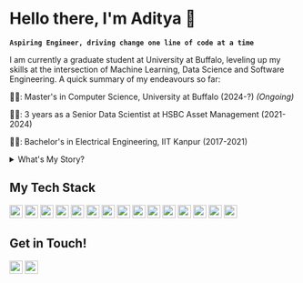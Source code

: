 # Hello there, I'm Aditya 👋

**`Aspiring Engineer, driving change one line of code at a time`**

I am currently a graduate student at University at Buffalo, leveling up my skills at the intersection of Machine Learning, Data Science and Software Engineering.
A quick summary of my endeavours so far:

👨‍🎓: Master's in Computer Science, University at Buffalo (2024-?) *(Ongoing)*

🧑‍💻: 3 years as a Senior Data Scientist at HSBC Asset Management (2021-2024)

👨‍🎓: Bachelor's in Electrical Engineering, IIT Kanpur (2017-2021)

<details>
  <summary> What's My Story? </summary>
At the tender age of 8, I was handed a PC by my parents. This has been widely regarded as a questionable decision, sparking endless nights of coding and debugging. <TBC>
</details>



## My Tech Stack
<img height='23' src='https://ziadoua.github.io/m3-Markdown-Badges/badges/Python/python1.svg'> <img height='23' src='https://ziadoua.github.io/m3-Markdown-Badges/badges/C++/c++1.svg'>
<img height='23' src='https://ziadoua.github.io/m3-Markdown-Badges/badges/C/c3.svg'> <img height='23' src='https://ziadoua.github.io/m3-Markdown-Badges/badges/PyTorch/pytorch1.svg'> <img height='23' src='https://ziadoua.github.io/m3-Markdown-Badges/badges/TensorFlow/tensorflow2.svg'> <img height='23' src='https://ziadoua.github.io/m3-Markdown-Badges/badges/Docker/docker1.svg'> <img height='23' src='https://ziadoua.github.io/m3-Markdown-Badges/badges/Javascript/javascript1.svg'> <img height='23' src='https://img.shields.io/badge/Streamlit-%23FE4B4B.svg?style=for-the-badge&logo=streamlit&logoColor=white'> <img height='23' src='https://img.shields.io/badge/Google_Cloud-4285F4?style=for-the-badge&logo=google-cloud&logoColor=white'> <img height='23' src='https://img.shields.io/badge/mysql-4479A1.svg?style=for-the-badge&logo=mysql&logoColor=white'> <img height='23' src='https://img.shields.io/badge/Apache_Spark-FFFFFF?style=for-the-badge&logo=apachespark&logoColor=#E35A16'> <img height='23' src='https://img.shields.io/badge/Tableau-E97627?style=for-the-badge&logo=Tableau&logoColor=white'> <img height='23' src='https://img.shields.io/badge/flask-%23000.svg?style=for-the-badge&logo=flask&logoColor=white'> <img height='23' src='https://img.shields.io/badge/Jupyter-F37626.svg?&style=for-the-badge&logo=Jupyter&logoColor=white'> <img height='23' src='https://img.shields.io/badge/numpy-%23013243.svg?style=for-the-badge&logo=numpy&logoColor=white'> 
<!--
<img height='23' src=''> <img height='23' src=''> <img height='23' src=''> <img height='23' src=''> <img height='23' src=''> <img height='23' src=''> <img height='23' src=''> <img height='23' src=''> <img height='23' src=''> <img height='23' src=''> <img height='23' src=''> <img height='23' src=''> <img height='23' src=''> <img height='23' src=''> <img height='23' src=''> <img height='23' src=''> <img height='23' src=''> 
-->
## Get in Touch!
<a href= 'https://www.linkedin.com/in/aditya-paikrao'><img height='23' src="https://ziadoua.github.io/m3-Markdown-Badges/badges/LinkedIn/linkedin1.svg"></a> <a href='mailto:apaikrao@buffalo.edu'><img height ='23' src="https://ziadoua.github.io/m3-Markdown-Badges/badges/Mail/mail1.svg"></a>
<!--
**adityapaikrao/adityapaikrao** is a ✨ _special_ ✨ repository because its `README.md` (this file) appears on your GitHub profile.

Here are some ideas to get you started:

- 🔭 I’m currently working on ...
- 🌱 I’m currently learning ...
- 👯 I’m looking to collaborate on ...
- 🤔 I’m looking for help with ...
- 💬 Ask me about ...
- 📫 How to reach me: ...
- 😄 Pronouns: ...
- ⚡ Fun fact: ...
-->
